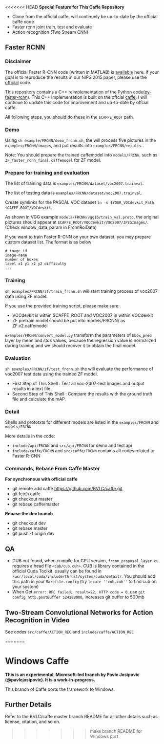 <<<<<<< HEAD
**Special Feature for This Caffe Repository**

- Clone from the official caffe, will continuely be up-to-date by the official caffe code
- Faster rcnn joint train, test and evaluate
- Action recognition (Two Stream CNN)

## Faster RCNN

### Disclaimer
The official Faster R-CNN code (written in MATLAB) is [available](https://github.com/ShaoqingRen/faster_rcnn) here. If your goal is to reproduce the results in our NIPS 2015 paper, please use the [official](https://github.com/ShaoqingRen/faster_rcnn) code.

This repository contains a C++ reimplementation of the Python code([py-faster-rcnn](https://github.com/rbgirshick/py-faster-rcnn)). This C++ implementation is built on the offcial [caffe](https://github.com/BVLC/caffe), I will continue to update this code for improvement and up-to-date by offcial caffe.

All following steps, you should do these in the `$CAFFE_ROOT` path.

### Demo
Using `sh example/FRCNN/demo_frcnn.sh`, the will process five pictures in the `examples/FRCNN/images`, and put results into `examples/FRCNN/results`.

Note: You should prepare the trained caffemodel into `models/FRCNN`, such as `ZF_faster_rcnn_final.caffemodel` for ZF model.

### Prepare for training and evaluation
The list of training data is `examples/FRCNN/dataset/voc2007.trainval`.

The list of testing data is `examples/FRCNN/dataset/voc2007.trainval`.

Create symlinks for the PASCAL VOC dataset `ln -s $YOUR_VOCdevkit_Path $CAFFE_ROOT/VOCdevkit`.

As shown in VGG example `models/FRCNN/vgg16/train_val.proto`, the original pictures should appear at `$CAFFE_ROOT/VOCdevkit/VOC2007/JPEGImages/`. (Check window\_data\_param in FrcnnRoiData)

If you want to train Faster R-CNN on your own dataset, you may prepare custom dataset list.
The format is as below
```
# image-id
image-name
number of boxes
label x1 y1 x2 y2 difficulty
...
```

### Training
`sh examples/FRCNN/zf/train_frcnn.sh` will start training process of voc2007 data using ZF model.

If you use the provided training script, please make sure:
- VOCdevkit is within $CAFFE\_ROOT and VOC2007 in within VOCdevkit
- ZF pretrain model should be put into models/FRCNN/ as ZF.v2.caffemodel

`examples/FRCNN/convert_model.py` transform the parameters of `bbox_pred` layer by mean and stds values,
because the regression value is normalized during training and we should recover it to obtain the final model.

### Evaluation
`sh examples/FRCNN/zf/test_frcnn.sh` the will evaluate the performance of voc2007 test data using the trained ZF model.

- First Step of This Shell : Test all voc-2007-test images and output results in a text file.
- Second Step of This Shell : Compare the results with the ground truth file and calculate the mAP.

### Detail

Shells and prototxts for different models are listed in the `examples/FRCNN` and `models/FRCNN`

More details in the code:
- `include/api/FRCNN` and `src/api/FRCNN` for demo and test api
- `include/caffe/FRCNN` and `src/caffe/FRCNN` contains all codes related to Faster R-CNN

### Commands, Rebase From Caffe Master

**For synchronous with official caffe**

- git remote add caffe https://github.com/BVLC/caffe.git
- git fetch caffe
- git checkout master
- git rebase caffe/master

**Rebase the dev branch**
- git checkout dev
- git rebase master 
- git push -f origin dev

## QA
- CUB not found, when compile for GPU version, `frcnn_proposal_layer.cu` requires a head file `<cub/cub.cuh>`. CUB is library contained in the official Cuda Toolkit, usually can be found in ` /usr/local/cuda/include/thrust/system/cuda/detail/`. You should add this path in your `Makefile.config` (try `locate ''cub.cuh''` to find cub on your system)
- When Get `error: RPC failed; result=22, HTTP code = 0`, use `git config http.postBuffer 524288000`, increases git buffer to 500mb

## Two-Stream Convolutional Networks for Action Recognition in Video

See codes `src/caffe/ACTION_REC` and `include/caffe/ACTION_REC`

=======
# Windows Caffe

**This is an experimental, Microsoft-led branch by Pavle Josipovic (@pavlejosipovic). It is a work-in-progress.**

This branch of Caffe ports the framework to Windows.

## Further Details

Refer to the BVLC/caffe master branch README for all other details such as license, citation, and so on.
>>>>>>> make branch README for Windows port
